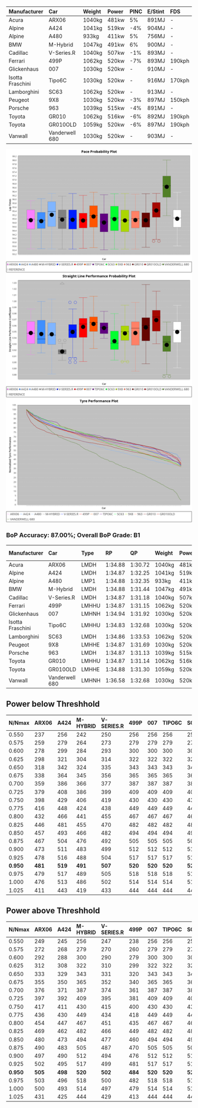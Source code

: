 | Manufacturer     | Car            | Weight | Power | PINC | E/Stint | FDS    |
| :--------------- | :------------- | :----- | :---- | :--- | :------ | :----- |
| Acura            | ARX06          | 1040kg | 481kw | 5%   | 891MJ   | -      |
| Alpine           | A424           | 1041kg | 519kw | -4%  | 904MJ   | -      |
| Alpine           | A480           | 933kg  | 411kw | 5%   | 756MJ   | -      |
| BMW              | M-Hybrid       | 1047kg | 491kw | 6%   | 900MJ   | -      |
| Cadillac         | V-Series.R     | 1040kg | 507kw | -1%  | 893MJ   | -      |
| Ferrari          | 499P           | 1062kg | 520kw | -7%  | 893MJ   | 190kph |
| Glickenhaus      | 007            | 1030kg | 520kw | -    | 910MJ   | -      |
| Isotta Fraschini | Tipo6C         | 1030kg | 520kw | -    | 916MJ   | 170kph |
| Lamborghini      | SC63           | 1062kg | 520kw | -    | 913MJ   | -      |
| Peugeot          | 9X8            | 1030kg | 520kw | -3%  | 897MJ   | 150kph |
| Porsche          | 963            | 1039kg | 515kw | -4%  | 891MJ   | -      |
| Toyota           | GR010          | 1062kg | 516kw | -6%  | 892MJ   | 190kph |
| Toyota           | GR010OLD       | 1059kg | 520kw | -6%  | 897MJ   | 190kph |
| Vanwall          | Vanderwell 680 | 1030kg | 520kw | -    | 903MJ   | -      |

![PACECHART](./IMG/AUTO.png)
![STRAIGHTLINEPERFORMANCECHART](./IMG/AUTO_sp.png)
![TYREPERFORMANCECHART](./IMG/AUTO_tw.png)

### BoP Accuracy: 87.00%; Overall BoP Grade: B1
| Manufacturer     | Car            | Type  | RP      | QP      | Weight | Power¹ | Threshhold | PINC    | Power² | E/Stint | AVG Vmax  | FDS     | RDLC | L/Stint | BOP-Grade | Model Accuracy | Model Points | Match%  |
|:-|:-|:-|:-|:-|:-|:-|:-|:-|:-|:-|:-|:-|:-|:-|:-|:-|:-|:-|
| Acura            | ARX06          | LMDH  | 1:34.88 | 1:30.72 | 1040kg | 481kw  | 210.0kph   | 5%      | 505kw  |  891MJ  | 299.14kph |    -    | 1.02 | 40      | -B1       | 100.00%        | 995          | 85.85%  |
| Alpine           | A424           | LMDH  | 1:34.87 | 1:32.25 | 1041kg | 519kw  | 210.0kph   | -4%     | 498kw  |  904MJ  | 299.14kph |    -    | 1.02 | 40      | +C2       | 100.00%        | 642          | 72.81%  |
| Alpine           | A480           | LMP1  | 1:34.88 | 1:32.35 |  933kg | 411kw  | 210.0kph   | 5%      | 432kw  |  756MJ  | 298.30kph |    -    | 0.99 | 37      | ~A1       | 60.26%         | 849          | 100.00% |
| BMW              | M-Hybrid       | LMDH  | 1:34.88 | 1:31.44 | 1047kg | 491kw  | 210.0kph   | 6%      | 520kw  |  900MJ  | 296.20kph |    -    | 1.02 | 40      | -A2       | 100.00%        | 1714         | 91.87%  |
| Cadillac         | V-Series.R     | LMDH  | 1:34.87 | 1:31.18 | 1040kg | 507kw  | 210.0kph   | -1%     | 502kw  |  893MJ  | 299.23kph |    -    | 1.02 | 40      | ~A1       | 98.95%         | 2271         | 95.68%  |
| Ferrari          | 499P           | LMHHU | 1:34.87 | 1:31.15 | 1062kg | 520kw  | 210.0kph   | -7%     | 484kw  |  893MJ  | 299.48kph | 190kph  | 1.03 | 40      | -A2       | 99.93%         | 2718         | 92.84%  |
| Glickenhaus      | 007            | LMHNH | 1:34.94 | 1:31.92 | 1030kg | 520kw  | 0.0kph     |    -    | 520kw  |  910MJ  | 303.42kph |    -    | 0.96 | 40      | ~A1       | 96.34%         | 1634         | 100.00% |
| Isotta Fraschini | Tipo6C         | LMHHU | 1:34.83 | 1:32.68 | 1030kg | 520kw  | 0.0kph     |    -    | 520kw  |  916MJ  | 302.34kph | 170kph  | 1.08 | 40      | +C1       | 92.36%         | 133          | 76.65%  |
| Lamborghini      | SC63           | LMDH  | 1:34.86 | 1:33.53 | 1062kg | 520kw  | 210.0kph   |    -    | 520kw  |  913MJ  | 297.78kph |    -    | 1.03 | 40      | ~A1       | 96.54%         | 418          | 96.38%  |
| Peugeot          | 9X8            | LMHHE | 1:34.87 | 1:31.69 | 1030kg | 520kw  | 210.0kph   | -3%     | 504kw  |  897MJ  | 299.29kph | 150kph  | 1.03 | 40      | ~A1       | 88.68%         | 2617         | 100.00% |
| Porsche          | 963            | LMDH  | 1:34.87 | 1:31.13 | 1039kg | 515kw  | 210.0kph   | -4%     | 494kw  |  891MJ  | 299.17kph |    -    | 1.02 | 40      | -A2       | 99.98%         | 6168         | 94.26%  |
| Toyota           | GR010          | LMHHU | 1:34.87 | 1:31.14 | 1062kg | 516kw  | 210.0kph   | -6%     | 485kw  |  892MJ  | 299.33kph | 190kph  | 1.03 | 40      | ~A1       | 98.53%         | 3557         | 95.47%  |
| Toyota           | GR010OLD       | LMHHE | 1:34.88 | 1:31.30 | 1059kg | 520kw  | 210.0kph   | -6%     | 489kw  |  897MJ  | 301.60kph | 190kph  | 1.03 | 40      | ~A1       | 92.01%         | 1427         | 99.50%  |
| Vanwall          | Vanderwell 680 | LMHNH | 1:36.58 | 1:32.68 | 1030kg | 520kw  | 0.0kph     |    -    | 520kw  |  903MJ  | 297.20kph |    -    | 1.01 | 40      | +Ω1       | 94.62%         | 633          | 16.72%  |

## Power below Threshhold
| N/Nmax    | ARX06   | A424    | M-HYBRID | V-SERIES.R | 499P    | 007     | TIPO6C  | SC63    | 9X8     | 963     | GR010   | GR010OLD | VANDERWELL 680 | ​     | RPM      | A480    |
|:-|:-|:-|:-|:-|:-|:-|:-|:-|:-|:-|:-|:-|:-|:-|:-|:-|
|  0.550    |  237    |  256    |  242     |  250       |  256    |  256    |  256    |  256    |  256    |  254    |  254    |  256     |  256           |  ​    |   --     |   -     |
|  0.575    |  259    |  279    |  264     |  273       |  279    |  279    |  279    |  279    |  279    |  277    |  277    |  279     |  279           |  ​    |   --     |   -     |
|  0.600    |  278    |  299    |  284     |  293       |  300    |  300    |  300    |  300    |  300    |  297    |  298    |  300     |  300           |  ​    |   --     |   -     |
|  0.625    |  298    |  321    |  304     |  314       |  322    |  322    |  322    |  322    |  322    |  319    |  319    |  322     |  322           |  ​    |   --     |   -     |
|  0.650    |  318    |  342    |  324     |  335       |  343    |  343    |  343    |  343    |  343    |  340    |  340    |  343     |  343           |  ​    |   --     |   -     |
|  0.675    |  338    |  364    |  345     |  356       |  365    |  365    |  365    |  365    |  365    |  362    |  362    |  365     |  365           |  ​    |   --     |   -     |
|  0.700    |  359    |  386    |  366     |  377       |  387    |  387    |  387    |  387    |  387    |  383    |  384    |  387     |  387           |  ​    |   --     |   -     |
|  0.725    |  379    |  408    |  386     |  399       |  409    |  409    |  409    |  409    |  409    |  405    |  406    |  409     |  409           |  ​    |   --     |   -     |
|  0.750    |  398    |  429    |  406     |  419       |  430    |  430    |  430    |  430    |  430    |  426    |  427    |  430     |  430           |  ​    |   --     |   -     |
|  0.775    |  416    |  448    |  424     |  438       |  449    |  449    |  449    |  449    |  449    |  445    |  446    |  449     |  449           |  ​    |  5000    |  248    |
|  0.800    |  432    |  466    |  441     |  455       |  467    |  467    |  467    |  467    |  467    |  463    |  463    |  467     |  467           |  ​    |  5500    |  293    |
|  0.825    |  446    |  481    |  455     |  470       |  482    |  482    |  482    |  482    |  482    |  478    |  478    |  482     |  482           |  ​    |  6000    |  327    |
|  0.850    |  457    |  493    |  466     |  482       |  494    |  494    |  494    |  494    |  494    |  489    |  490    |  494     |  494           |  ​    |  6500    |  369    |
|  0.875    |  467    |  504    |  476     |  492       |  505    |  505    |  505    |  505    |  505    |  500    |  501    |  505     |  505           |  ​    |  7000    |  412    |
|  0.900    |  473    |  511    |  483     |  499       |  512    |  512    |  512    |  512    |  512    |  507    |  508    |  512     |  512           |  ​    |  7500    |  423    |
|  0.925    |  478    |  516    |  488     |  504       |  517    |  517    |  517    |  517    |  517    |  512    |  513    |  517     |  517           |  ​    |  8000    |  419    |
| **0.950** | **481** | **519** | **491**  | **507**    | **520** | **520** | **520** | **520** | **520** | **515** | **516** | **520**  | **520**        | **​** | **8500** | **422** |
|  0.975    |  479    |  517    |  489     |  505       |  518    |  518    |  518    |  518    |  518    |  513    |  514    |  518     |  518           |  ​    |  9000    |  211    |
|  1.000    |  476    |  513    |  486     |  502       |  514    |  514    |  514    |  514    |  514    |  509    |  510    |  514     |  514           |  ​    |   --     |   -     |
|  1.025    |  411    |  443    |  419     |  433       |  444    |  444    |  444    |  444    |  444    |  440    |  441    |  444     |  444           |  ​    |   --     |   -     |

## Power above Threshhold
| N/Nmax    | ARX06   | A424    | M-HYBRID | V-SERIES.R | 499P    | 007     | TIPO6C  | SC63    | 9X8     | 963     | GR010   | GR010OLD | VANDERWELL 680 | ​     | RPM      | A480    |
|:-|:-|:-|:-|:-|:-|:-|:-|:-|:-|:-|:-|:-|:-|:-|:-|:-|
|  0.550    |  249    |  245    |  256     |  247       |  238    |  256    |  256    |  256    |  248    |  243    |  239    |  241     |  256           |  ​    |   --     |   -     |
|  0.575    |  272    |  268    |  279     |  270       |  260    |  279    |  279    |  279    |  271    |  266    |  261    |  263     |  279           |  ​    |   --     |   -     |
|  0.600    |  292    |  288    |  300     |  290       |  279    |  300    |  300    |  300    |  291    |  285    |  280    |  282     |  300           |  ​    |   --     |   -     |
|  0.625    |  312    |  308    |  322     |  310       |  299    |  322    |  322    |  322    |  312    |  305    |  300    |  302     |  322           |  ​    |   --     |   -     |
|  0.650    |  333    |  329    |  343     |  331       |  320    |  343    |  343    |  343    |  333    |  326    |  320    |  323     |  343           |  ​    |   --     |   -     |
|  0.675    |  355    |  350    |  365     |  352       |  340    |  365    |  365    |  365    |  354    |  347    |  341    |  343     |  365           |  ​    |   --     |   -     |
|  0.700    |  376    |  371    |  387     |  374       |  361    |  387    |  387    |  387    |  375    |  368    |  362    |  364     |  387           |  ​    |   --     |   -     |
|  0.725    |  397    |  392    |  409     |  395       |  381    |  409    |  409    |  409    |  396    |  389    |  382    |  385     |  409           |  ​    |   --     |   -     |
|  0.750    |  417    |  411    |  430     |  415       |  400    |  430    |  430    |  430    |  416    |  408    |  401    |  404     |  430           |  ​    |   --     |   -     |
|  0.775    |  436    |  430    |  449     |  434       |  418    |  449    |  449    |  449    |  435    |  427    |  419    |  423     |  449           |  ​    |  5000    |  248    |
|  0.800    |  454    |  447    |  467     |  451       |  435    |  467    |  467    |  467    |  453    |  444    |  436    |  439     |  467           |  ​    |  5500    |  293    |
|  0.825    |  469    |  462    |  482     |  466       |  449    |  482    |  482    |  482    |  468    |  458    |  450    |  454     |  482           |  ​    |  6000    |  327    |
|  0.850    |  480    |  473    |  494     |  477       |  460    |  494    |  494    |  494    |  479    |  469    |  461    |  465     |  494           |  ​    |  6500    |  369    |
|  0.875    |  490    |  483    |  505     |  487       |  470    |  505    |  505    |  505    |  489    |  479    |  471    |  475     |  505           |  ​    |  7000    |  412    |
|  0.900    |  497    |  490    |  512     |  494       |  476    |  512    |  512    |  512    |  496    |  486    |  477    |  481     |  512           |  ​    |  7500    |  423    |
|  0.925    |  502    |  495    |  517     |  499       |  481    |  517    |  517    |  517    |  501    |  491    |  482    |  486     |  517           |  ​    |  8000    |  419    |
| **0.950** | **505** | **498** | **520**  | **502**    | **484** | **520** | **520** | **520** | **504** | **494** | **485** | **489**  | **520**        | **​** | **8500** | **422** |
|  0.975    |  503    |  496    |  518     |  500       |  482    |  518    |  518    |  518    |  502    |  492    |  483    |  487     |  518           |  ​    |  9000    |  211    |
|  1.000    |  500    |  493    |  514     |  497       |  479    |  514    |  514    |  514    |  499    |  489    |  480    |  484     |  514           |  ​    |   --     |   -     |
|  1.025    |  431    |  425    |  444     |  429       |  413    |  444    |  444    |  444    |  430    |  422    |  414    |  418     |  444           |  ​    |   --     |   -     |
